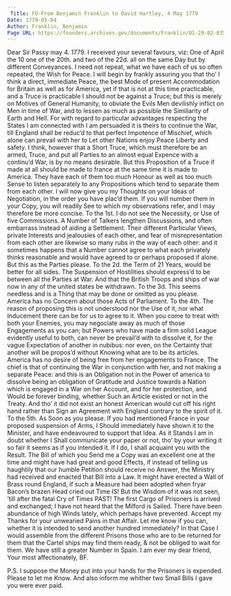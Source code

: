 ```yaml
---
 Title: FO-From Benjamin Franklin to David Hartley, 4 May 1779
Date: 1779-05-04
Author: Franklin, Benjamin
Page URL: https://founders.archives.gov/documents/Franklin/01-29-02-0359
---
```


Dear Sir
Passy may 4. 1779.
I received your several favours, viz: One of April the 10 one of the 20th. and two of the 22d. all on the same Day but by different Conveyances.
I need not repeat, what we have each of us so often repeated, the Wish for Peace. I will begin by frankly assuring you that tho’ I think a direct, immediate Peace, the best Mode of present Accommodation for Britain as well as for America, yet if that is not at this time practicable, and a Truce is practicable I should not be against a Truce; but this is merely on Motives of General Humanity, to obviate the Evils Men devilishly inflict on Men in time of War, and to lessen as much as possible the Similiarity of Earth and Hell. For with regard to particular advantages respecting the States I am connected with I am persuaded it is theirs to continue the War, till England shall be reduc’d to that perfect Impotence of Mischief, which alone can prevail with her to Let other Nations enjoy Peace Liberty and safety. I think, however that a Short Truce, which must therefore be an armed, Truce, and put all Parties to an almost equal Expence with a continu’d War, is by no means desirable.
But this Proposition of a Truce if made at all should be made to france at the same time it is made to America. They have each of them too much Honour as well as too much Sense to listen separately to any Propositions which tend to separate them from each other.
I will now give you my Thoughts on your Ideas of Negotiation, in the order you have plac’d them. If you will number them in your Copy, you will readily See to which my observations refer, and I may therefore be more concise.
To the 1st. I do not see the Necessity, or Use of five Commissions. A Number of Talkers lengthen Discussions, and often embarrass instead of aiding a Settlement. Their different Particular Views, private Interests and jealousies of each other, and fear of misrepresentation from each other are likewise so many rubs in the way of each other: and it sometimes happens that a Number cannot agree to what each privately thinks reasonable and would have agreed to or perhaps proposed if alone. But this as the Parties please.
To the 2d. the Term of 21 Years, would be better for all sides. The Suspension of Hostilities should express’d to be between all the Parties at War. And that the British Troops and ships of war now in any of the united states be withdrawn.
To the 3d. This seems needless and is a Thing that may be done or omitted as you please. America has no Concern about those Acts of Parliament.
To the 4th. The reason of proposing this is not understood nor the Use of it, nor what Inducement there can be for us to agree to it. When you come to treat with both your Enemies, you may negociate away as much of those Engagements as you can; but Powers who have made a firm solid League evidently useful to both, can never be prevail’d with to dissolve it, for the vague Expectation of another in nubibus: nor even, on the Certainty that another will be propos’d without Knowing what are to be its articles. America has no desire of being free from her engagements to France. The chief is that of continuing the War in conjunction with her, and not making a separate Peace: and this is an Obligation not in the Power of america to dissolve being an obligation of Gratitude and Justice towards a Nation which is engaged in a War on her Account, and for her protection, and Would be forever binding, whether Such an Article existed or not in the Treaty. And tho’ it did not exist an honest American would cut off his right hand rather than Sign an Agreement with England contrary to the spirit of it.
To the 5th. As Soon as you please.
If you had mentioned France in your proposed suspension of Arms, I Should immediately have shown it to the Minister, and have endeavoured to support that Idea. As it Stands I am in doubt whether I Shall communicate your paper or not, tho’ by your writing it so fair it seems as if you intended it. If I do, I shall acquaint you with the Result.
The Bill of which you Send me a Copy was an excellent one at the time and might have had great and good Effects, if instead of telling us haughtily that our humble Petition should receive no Answer, the Ministry had received and enacted that Bill into a Law. It might have erected a Wall of Brass round England, if such a Measure had been adopted when fryar Bacon’s brazen Head cried out Time IS! But the Wisdom of it was not seen, ’till after the fatal Cry of Times PAST!
The first Cargo of Prisoners is arrived and exchanged; I have not heard that the Milford is Sailed. There have been abundance of high Winds lately, which perhaps have prevented. Accept my Thanks for your unwearied Pains in that Affair. Let me know if you can, whether it is intended to send another hundred immediately? In that Case I would assemble from the different Prisons those who are to be returned for them that the Cartel ships may find them ready, & not be obliged to wait for them. We have still a greater Number in Spain.
I am ever my dear friend, Your most affectionately,
BF.

P.S. I suppose the Money put into your hands for the Prisoners is expended. Please to let me Know. And also inform me whither two Small Bills I gave you were ever paid.


